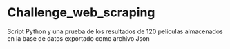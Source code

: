 # Challenge_web_scraping
Script Python y una prueba de los resultados de 120 peliculas almacenados en la base de datos exportado como archivo Json

